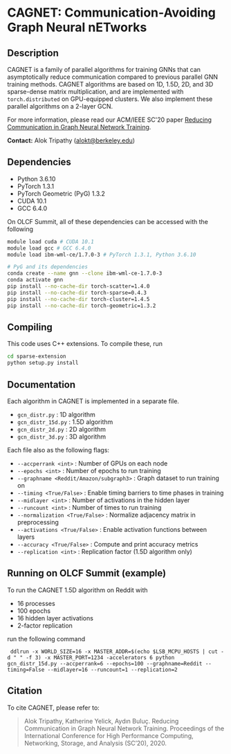 # CAGNET: Communication-Avoiding Graph Neural nETworks

## Description

CAGNET is a family of parallel algorithms for training GNNs that can asymptotically reduce communication compared to previous parallel GNN training methods. CAGNET algorithms are based on 1D, 1.5D, 2D, and 3D sparse-dense matrix multiplication, and are implemented with `torch.distributed` on GPU-equipped clusters. We also implement these parallel algorithms on a 2-layer GCN.


For more information, please read our ACM/IEEE SC'20 paper [Reducing Communication in Graph Neural Network Training](https://arxiv.org/pdf/2005.03300.pdf).

**Contact:** Alok Tripathy (<alokt@berkeley.edu>)

## Dependencies
- Python 3.6.10
- PyTorch 1.3.1
- PyTorch Geometric (PyG) 1.3.2
- CUDA 10.1
- GCC 6.4.0

On OLCF Summit, all of these dependencies can be accessed with the following
```bash
module load cuda # CUDA 10.1
module load gcc # GCC 6.4.0
module load ibm-wml-ce/1.7.0-3 # PyTorch 1.3.1, Python 3.6.10

# PyG and its dependencies
conda create --name gnn --clone ibm-wml-ce-1.7.0-3
conda activate gnn
pip install --no-cache-dir torch-scatter=1.4.0
pip install --no-cache-dir torch-sparse=0.4.3
pip install --no-cache-dir torch-cluster=1.4.5
pip install --no-cache-dir torch-geometric=1.3.2
```

## Compiling

This code uses C++ extensions. To compile these, run

```bash
cd sparse-extension
python setup.py install
```

## Documentation

Each algorithm in CAGNET is implemented in a separate file.
- `gcn_distr.py` : 1D algorithm
- `gcn_distr_15d.py` : 1.5D algorithm
- `gcn_distr_2d.py` : 2D algorithm
- `gcn_distr_3d.py` : 3D algorithm

Each file also as the following flags:

- `--accperrank <int>` : Number of GPUs on each node
- `--epochs <int>`  : Number of epochs to run training
- `--graphname <Reddit/Amazon/subgraph3>` : Graph dataset to run training on
- `--timing <True/False>` : Enable timing barriers to time phases in training
- `--midlayer <int>` : Number of activations in the hidden layer
- `--runcount <int>` : Number of times to run training
- `--normalization <True/False>` : Normalize adjacency matrix in preprocessing
- `--activations <True/False>` : Enable activation functions between layers
- `--accuracy <True/False>` : Compute and print accuracy metrics
- `--replication <int>` : Replication factor (1.5D algorithm only)

## Running on OLCF Summit (example)

To run the CAGNET 1.5D algorithm on Reddit with
- 16 processes
- 100 epochs
- 16 hidden layer activations
- 2-factor replication

run the following command

` ddlrun -x WORLD_SIZE=16 -x MASTER_ADDR=$(echo $LSB_MCPU_HOSTS | cut -d " " -f 3) -x MASTER_PORT=1234 -accelerators 6 python gcn_distr_15d.py --accperrank=6 --epochs=100 --graphname=Reddit --timing=False --midlayer=16 --runcount=1 --replication=2`

## Citation

To cite CAGNET, please refer to:

> Alok Tripathy, Katherine Yelick, Aydın Buluç. Reducing Communication in Graph Neural Network Training. Proceedings of the International Conference for High Performance Computing, Networking, Storage, and Analysis (SC’20), 2020.
